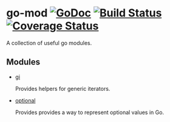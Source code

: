 # go-mod [![GoDoc][doc-img]][doc] [![Build Status][ci-img]][ci] [![Coverage Status][cov-img]][cov]

A collection of useful go modules.

## Modules

- [gi](gi/README.md)

    Provides helpers for generic iterators.

- [optional](optional/README.md)

    Provides provides a way to represent optional values in Go.

[doc-img]: https://pkg.go.dev/badge/github.com/pamburus/go-mod
[doc]: https://pkg.go.dev/github.com/pamburus/go-mod
[ci-img]: https://github.com/pamburus/go-mod/actions/workflows/ci.yml/badge.svg
[ci]: https://github.com/pamburus/go-mod/actions/workflows/ci.yml
[cov-img]: https://codecov.io/gh/pamburus/go-mod/graph/badge.svg?token=CC2G17UKAS
[cov]: https://codecov.io/gh/pamburus/go-mod
